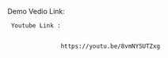 Demo Vedio Link:
 

     Youtube Link :  
                   
                   
                   https://youtu.be/8vmNYSUTZxg
